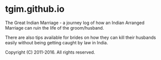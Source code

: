 # tgim.github.io

The Great Indian Marriage - a journey log of how an Indian Arranged Marriage can ruin the life of the groom/husband.

There are also tips available for brides on how they can kill their husbands easily without being getting caught by law in India.

Copyright (C) 2011-2016. All rights reserved.
